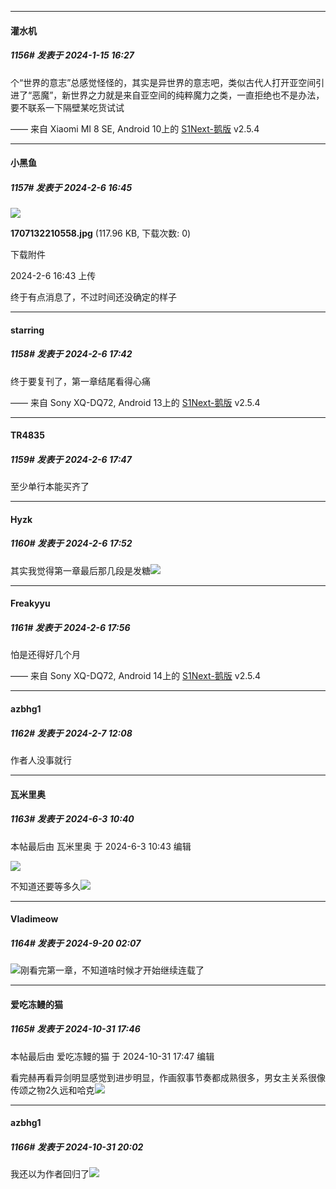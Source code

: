 
*****

####  灌水机  
##### 1156#       发表于 2024-1-15 16:27

个“世界的意志”总感觉怪怪的，其实是异世界的意志吧，类似古代人打开亚空间引进了“恶魔”，新世界之力就是来自亚空间的纯粹魔力之类，一直拒绝也不是办法，要不联系一下隔壁某吃货试试 

—— 来自 Xiaomi MI 8 SE, Android 10上的 [S1Next-鹅版](https://github.com/ykrank/S1-Next/releases) v2.5.4

*****

####  小黑鱼  
##### 1157#       发表于 2024-2-6 16:45

<img src="https://img.saraba1st.com/forum/202402/06/164305scnxk41xk8vvhd45.jpg" referrerpolicy="no-referrer">

<strong>1707132210558.jpg</strong> (117.96 KB, 下载次数: 0)

下载附件

2024-2-6 16:43 上传

终于有点消息了，不过时间还没确定的样子


*****

####  starring  
##### 1158#       发表于 2024-2-6 17:42

终于要复刊了，第一章结尾看得心痛

—— 来自 Sony XQ-DQ72, Android 13上的 [S1Next-鹅版](https://github.com/ykrank/S1-Next/releases) v2.5.4


*****

####  TR4835  
##### 1159#       发表于 2024-2-6 17:47

至少单行本能买齐了

*****

####  Hyzk  
##### 1160#       发表于 2024-2-6 17:52

其实我觉得第一章最后那几段是发糖<img src="https://static.saraba1st.com/image/smiley/face2017/067.png" referrerpolicy="no-referrer">


*****

####  Freakyyu  
##### 1161#       发表于 2024-2-6 17:56

怕是还得好几个月

—— 来自 Sony XQ-DQ72, Android 14上的 [S1Next-鹅版](https://github.com/ykrank/S1-Next/releases) v2.5.4


*****

####  azbhg1  
##### 1162#       发表于 2024-2-7 12:08

作者人没事就行

*****

####  瓦米里奥  
##### 1163#       发表于 2024-6-3 10:40

 本帖最后由 瓦米里奥 于 2024-6-3 10:43 编辑 

<img src="https://p.sda1.dev/17/44936036e38c5fc0a5bdd37bb479febc/CMP_20240603103923520.jpg" referrerpolicy="no-referrer">

不知道还要等多久<img src="https://static.saraba1st.com/image/smiley/face2017/001.png" referrerpolicy="no-referrer">

*****

####  Vladimeow  
##### 1164#       发表于 2024-9-20 02:07

<img src="https://static.saraba1st.com/image/smiley/face2017/068.png" referrerpolicy="no-referrer">刚看完第一章，不知道啥时候才开始继续连载了

*****

####  爱吃冻鳗的猫  
##### 1165#       发表于 2024-10-31 17:46

 本帖最后由 爱吃冻鳗的猫 于 2024-10-31 17:47 编辑 

看完赫再看异剑明显感觉到进步明显，作画叙事节奏都成熟很多，男女主关系很像传颂之物2久远和哈克<img src="https://static.saraba1st.com/image/smiley/face2017/067.png" referrerpolicy="no-referrer">


*****

####  azbhg1  
##### 1166#       发表于 2024-10-31 20:02

我还以为作者回归了<img src="https://static.saraba1st.com/image/smiley/face2017/139.png" referrerpolicy="no-referrer">

